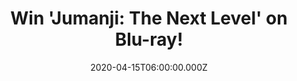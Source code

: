 ---
campaign-uuid: "c-ef53669c-5abb-4548-bdef-bec8297e9244"
type: "Competition"
category: "Entertainment"
date: "2020-04-15T06:00:00.000Z"
end-date: "2020-06-15T23:59:00.000Z"
disable-form: false
is_promoted: false
has_entry_page: true
title: "Win 'Jumanji: The Next Level' on Blu-ray!"
competition-description: "<p>The gang is back but the game has changed. We are giving\
  \ away 'Jumanji: The Next Level' on Blu-ray to one lucky member.\_This time the\
  \ players will have to brave parts unknown and unexplored, from the arid deserts\
  \ to the snowy mountains, in order to escape the world’s most dangerous game.</p>\n\
  <p>Want to know what's next?\_Click below for a chance to win.</p>\n"
hero-header: "Win 'Jumanji: The Next Level' on Blu-ray!"
terms-confirmation: "N/A"
banner-img: "https://assets.expresslyapp.com/asset-9ae794ad-8d30-4f9f-8ee6-829f658e35c1.jpg"
logo-left-href: "http://club.expressly.io"
logo-left-image: "https://assets.expresslyapp.com/asset-ffa11240-d86e-4c23-a8f1-9036008d241e.jpg"
logo-left-title: "Expresslyclub"
bg-image-hero: "https://assets.expresslyapp.com/asset-49a6087d-b1e5-4550-9e07-57627b21fc5e.jpg"
bg-image-first: "https://assets.expresslyapp.com/asset-a0a9d3b2-b65a-43bf-99aa-09021262d08f.jpg"
section1-content: "<p>The gang is back but the game has changed. As they return to\
  \ Jumanji to rescue one of their own, they discover that nothing is as they expect.\
  \ The players will have to brave parts unknown and unexplored, from the arid deserts\
  \ to the snowy mountains, in order to escape the world’s most dangerous game.</p>\n"
entry-title: "Win 'Jumanji: The Next Level' on Blu-ray!"
entry-content: "<p>Enter the draw to win 'Jumanji: The Next Level' on Blu-ray! by\
  \ completing the form below before 23:59 on the 15th of June 2020.</p>\n"
has-winner: true
winner-title: "CONGRATULATIONS to Linda B. who won 'Jumanji: The Next Level' on Blu-ray!"
winner-banner: "https://assets.expresslyapp.com/asset-2ca2d0df-079a-4abe-9449-98a4ecde40ff.jpg"
prize-description: "'Jumanji: The Next Level' on Blu-ray!"
special-conditions: "Multiple entries are allowed up to one every day."
country-restrictions:
- "GB"
---